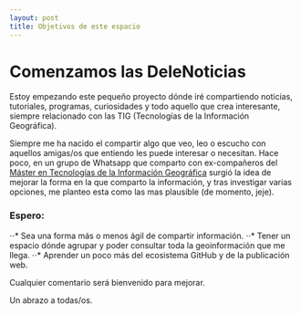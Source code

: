 ```yaml
---
layout: post
title: Objetivos de este espacio
---
```


# Comenzamos las DeleNoticias


Estoy empezando este pequeño proyecto dónde iré compartiendo noticias, tutoriales, programas, curiosidades y todo aquello que crea interesante, siempre relacionado con las TIG (Tecnologías de la Información Geográfica). 

Siempre me ha nacido el compartir algo que veo, leo o escucho con aquellos amigas/os que entiendo les puede interesar o necesitan. Hace poco, en un grupo de Whatsapp que comparto con ex-compañeros del [Máster en Tecnologías de la Información Geográfica](https://geogra.uah.es/master/) surgió la idea de mejorar la forma en la que comparto la información, y tras investigar varias opciones, me planteo esta como las mas plausible (de momento, jeje).

### Espero:

⋅⋅* Sea una forma más o menos ágil de compartir información.
⋅⋅* Tener un espacio dónde agrupar y poder consultar toda la geoinformación que me llega.
⋅⋅* Aprender un poco más del ecosistema GitHub y de la publicación web.

Cualquier comentario será bienvenido para mejorar.

Un abrazo a todas/os.
